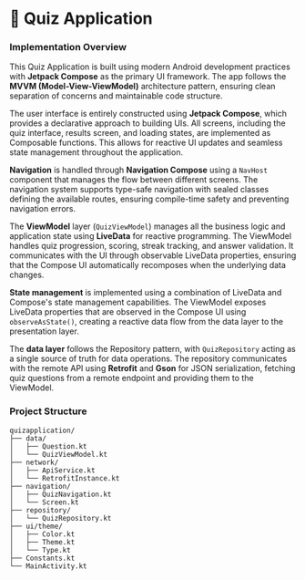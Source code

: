 # 🧠 Quiz Application

### Implementation Overview

This Quiz Application is built using modern Android development practices with **Jetpack Compose** as the primary UI framework. The app follows the **MVVM (Model-View-ViewModel)** architecture pattern, ensuring clean separation of concerns and maintainable code structure.

The user interface is entirely constructed using **Jetpack Compose**, which provides a declarative approach to building UIs. All screens, including the quiz interface, results screen, and loading states, are implemented as Composable functions. This allows for reactive UI updates and seamless state management throughout the application.

**Navigation** is handled through **Navigation Compose** using a `NavHost` component that manages the flow between different screens. The navigation system supports type-safe navigation with sealed classes defining the available routes, ensuring compile-time safety and preventing navigation errors.

The **ViewModel** layer (`QuizViewModel`) manages all the business logic and application state using **LiveData** for reactive programming. The ViewModel handles quiz progression, scoring, streak tracking, and answer validation. It communicates with the UI through observable LiveData properties, ensuring that the Compose UI automatically recomposes when the underlying data changes.

**State management** is implemented using a combination of LiveData and Compose's state management capabilities. The ViewModel exposes LiveData properties that are observed in the Compose UI using `observeAsState()`, creating a reactive data flow from the data layer to the presentation layer.

The **data layer** follows the Repository pattern, with `QuizRepository` acting as a single source of truth for data operations. The repository communicates with the remote API using **Retrofit** and **Gson** for JSON serialization, fetching quiz questions from a remote endpoint and providing them to the ViewModel.

### Project Structure

```
quizapplication/
├── data/
│   ├── Question.kt  
│   └── QuizViewModel.kt  
├── network/
│   ├── ApiService.kt   
│   └── RetrofitInstance.kt  
├── navigation/
│   ├── QuizNavigation.kt 
│   └── Screen.kt  
├── repository/
│   └── QuizRepository.kt 
├── ui/theme/
│   ├── Color.kt   
│   ├── Theme.kt  
│   └── Type.kt  
├── Constants.kt  
└── MainActivity.kt  
```
